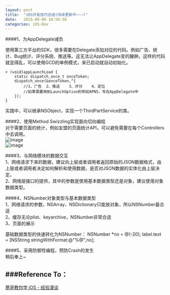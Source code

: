 ```yaml
---
layout: post
title:  "iOS开发技巧总结(持续更新中~~~)"
date:   2015-09-06 18:56:58
categories: iOS-Dev
---
```

####1、为AppDelegate减负  

使用第三方平台的SDK，很多需要在Delegate添加对应的代码。例如广告、统计、Bug统计、评分系统、推送等。这无法让AppDelegate变的臃肿。这样的代码就显得乱，可以使用GCD的单例模式，来已启动就自动初始化。  

	+ (void)appLaunchLoad {
		static dispatch_once_t onceToken;
		dispatch_once(&onceToken,^{
			//1、广告	2、推送	3、评分	4、定位
			//如果需要用到LaunchOption的例如APNS，写在AppDelegate中
		});
	}  
	
实践中，可以继承NSObject，实现一个ThirdPartService的类。  

####2、使用Method Swizzling实现面向切向编程  
对于需要页面的统计，例如友盟的页面统计API，可以避免需要在每个Controllers中去调用。  
![image](http://cc.cocimg.com/api/uploads/20150906/1441527213944527.png)  
![image](http://cc.cocimg.com/api/uploads/20150906/1441527220530960.png)

####3、与网络模块的数据交互  
1、网络请求下来的数据，建议向上层或者调用者返回原始的JSON数据格式，由上层或者调用者决定如何解析和使用数据，是否对JSON数据的实体化由上层决定。  
2、网络层接口的提供，其中的参数是使用基本数据类型还是对象，建议使用对象数据类型。

####4、NSNumber对象类型与基本数据类型  
1、网络请求的参数，NSArray、NSDictionary只能放对象，所以NSNumber最合适  
2、缓存无论plist、keyarchive，NSNumber非常合适  
3、页面的展示  

基础数据类型的快速转化为NSNumber：
NSNumber *no = @(-20);
label.text = [NSString stringWithFormat:@"%@",no];

####5、采用防御性编程，预防Crash的发生  
稍后奉上~


###Reference To： 
------ 
[寒哥教你学 iOS - 经验漫谈](http://www.cocoachina.com/ios/20150907/13339.html)
